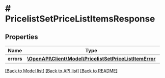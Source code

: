 # # PricelistSetPriceListItemsResponse


## Properties 


Name | Type | Description | Notes
------------ | ------------- | ------------- | -------------
**errors**| [**\OpenAPI\Client\Model\PricelistSetPriceListItemError**](PricelistSetPriceListItemError.md) |   | [optional]


[[Back to Model list]](../../README.md#models) [[Back to API list]](../../README.md#endpoints) [[Back to README]](../../README.md)

